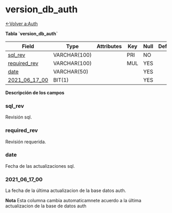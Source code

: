 # version_db_auth

[<-Volver a:Auth](database-auth.md)

**Tabla \`version_db_auth\`**

| Field              | Type         | Attributes | Key | Null | Default | Extra | Comment |
|--------------------|--------------|------------|-----|------|---------|-------|---------|
| [sql_rev][1]       | VARCHAR(100) |            | PRI | NO   |         |       |         |
| [required_rev][2]  | VARCHAR(100) |            | MUL | YES  |         |       |         |
| [date][3]          | VARCHAR(50)  |            |     | YES  |         |       |         |
| [2021_06_17_00][4] | BIT(1)       |            |     | YES  |         |       |         |

[1]: #sqlrev
[2]: #requiredrev
[3]: #date
[4]: #2021061700

**Descripción de los campos**

### sql_rev

Revisión sql.

### required_rev

Revisión requerida.

### date 

Fecha de las actualizaciones sql.

### 2021_06_17_00

La fecha de la última actualizacion de la base datos auth.

**Nota** Esta columna cambia automaticamnete acuerdo a la última actualizacion de la base de datos auth 